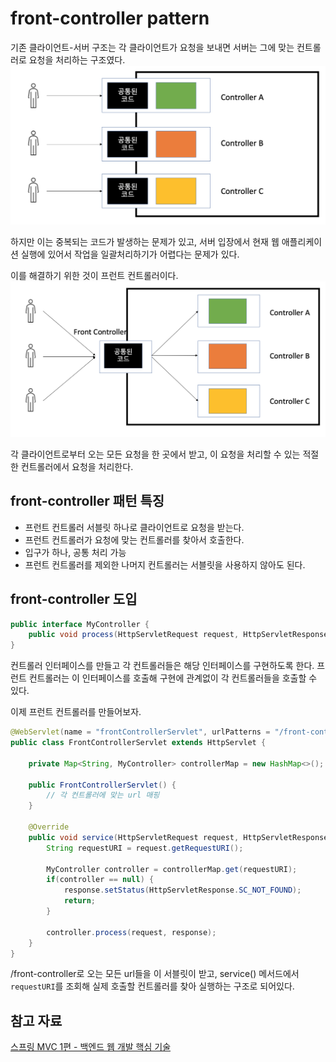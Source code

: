 # front-controller pattern
기존 클라이언트-서버 구조는 각 클라이언트가 요청을 보내면 서버는 그에 맞는 컨트롤러로 요청을 처리하는 구조였다.
![](/img/프런트컨트롤러_전.png)

하지만 이는 중복되는 코드가 발생하는 문제가 있고, 서버 입장에서 현재 웹 애플리케이션 실행에 있어서 작업을 일괄처리하기가 어렵다는 문제가 있다.

이를 해결하기 위한 것이 프런트 컨트롤러이다.
![](/img/프런트컨트롤러.png)

각 클라이언트로부터 오는 모든 요청을 한 곳에서 받고, 이 요청을 처리할 수 있는 적절한 컨트롤러에서 요청을 처리한다.

## front-controller 패턴 특징
- 프런트 컨트롤러 서블릿 하나로 클라이언트로 요청을 받는다.
- 프런트 컨트롤러가 요청에 맞는 컨트롤러를 찾아서 호출한다.
- 입구가 하나, 공통 처리 가능
- 프런트 컨트롤러를 제외한 나머지 컨트롤러는 서블릿을 사용하지 않아도 된다.

## front-controller 도입
```java
public interface MyController {
    public void process(HttpServletRequest request, HttpServletResponse response) throws ServletException, IOException;
}
```
컨트롤러 인터페이스를 만들고 각 컨트롤러들은 해당 인터페이스를 구현하도록 한다. 프런트 컨트롤러는 이 인터페이스를 호출해 구현에 관계없이 각 컨트롤러들을 호출할 수 있다.

이제 프런트 컨트롤러를 만들어보자.
```java
@WebServlet(name = "frontControllerServlet", urlPatterns = "/front-controller/*")
public class FrontControllerServlet extends HttpServlet {

    private Map<String, MyController> controllerMap = new HashMap<>();

    public FrontControllerServlet() {
        // 각 컨트롤러에 맞는 url 매핑
    }

    @Override
    public void service(HttpServletRequest request, HttpServletResponse response) throws ServletException, IOException {
        String requestURI = request.getRequestURI();

        MyController controller = controllerMap.get(requestURI);
        if(controller == null) {
            response.setStatus(HttpServletResponse.SC_NOT_FOUND);
            return;
        }

        controller.process(request, response);
    }
}
```
/front-controller로 오는 모든 url들을 이 서블릿이 받고, service() 메서드에서 ```requestURI```를 조회해 실제 호출할 컨트롤러를 찾아 실행하는 구조로 되어있다.

## 참고 자료
[스프링 MVC 1편 - 백엔드 웹 개발 핵심 기술](https://www.inflearn.com/course/%EC%8A%A4%ED%94%84%EB%A7%81-mvc-1/dashboard)